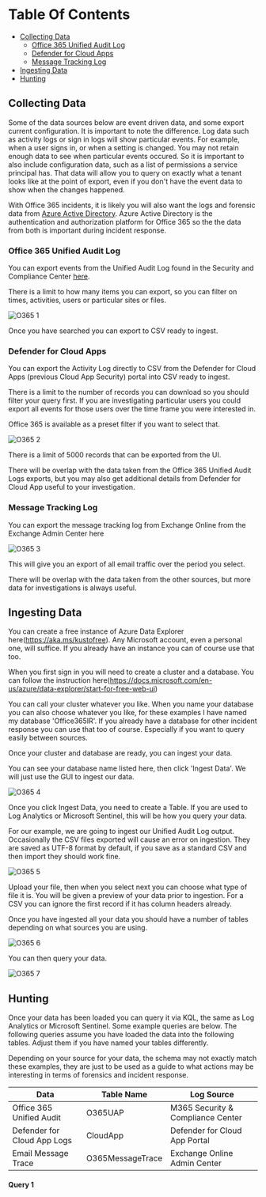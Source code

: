 # Table Of Contents

- [Collecting Data](#Collecting-Data)
    - [Office 365 Unified Audit Log](#Azure-AD-Incident-Response-PowerShell)
    - [Defender for Cloud Apps](#Defender-for-Cloud-Apps)
    - [Message Tracking Log](#Security-and-Compliance-Centre)
- [Ingesting Data](#Ingesting-Data)
- [Hunting](#Hunting)

## Collecting Data

Some of the data sources below are event driven data, and some export current configuration. It is important to note the difference. Log data such as activity logs or sign in logs will show particular events. For example, when a user signs in, or when a setting is changed. You may not retain enough data to see when particular events occured. So it is important to also include configuration data, such as a list of permissions a service principal has. That data will allow you to query on exactly what a tenant looks like at the point of export, even if you don't have the event data to show when the changes happened.

With Office 365 incidents, it is likely you will also want the logs and forensic data from [Azure Active Directory](https://github.com/reprise99/kql-for-dfir/tree/main/Azure%20Active%20Directory). Azure Active Directory is the authentication and authorization platform for Office 365 so the the data from both is important during incident response.

### Office 365 Unified Audit Log

You can export events from the Unified Audit Log found in the Security and Compliance Center [here](https://security.microsoft.com/auditlogsearch).

There is a limit to how many items you can export, so you can filter on times, activities, users or particular sites or files.

![O365 1](https://github.com/reprise99/kql-for-dfir/blob/main/.Images/o365ir1.png?raw=true)

Once you have searched you can export to CSV ready to ingest.

### Defender for Cloud Apps

You can export the Activity Log directly to CSV from the Defender for Cloud Apps (previous Cloud App Security) portal into CSV ready to ingest.

There is a limit to the number of records you can download so you should filter your query first. If you are investigating particular users you could export all events for those users over the time frame you were interested in.

Office 365 is available as a preset filter if you want to select that.

![O365 2](https://github.com/reprise99/kql-for-dfir/blob/main/.Images/o365ir2.png?raw=true)

There is a limit of 5000 records that can be exported from the UI.

There will be overlap with the data taken from the Office 365 Unified Audit Logs exports, but you may also get additional details from Defender for Cloud App useful to your investigation.

### Message Tracking Log

You can export the message tracking log from Exchange Online from the Exchange Admin Center here

![O365 3](https://github.com/reprise99/kql-for-dfir/blob/main/.Images/o365ir3.png?raw=true)

This will give you an export of all email traffic over the period you select.

There will be overlap with the data taken from the other sources, but more data for investigations is always useful.

## Ingesting Data

You can create a free instance of Azure Data Explorer here(https://aka.ms/kustofree). Any Microsoft account, even a personal one, will suffice. If you already have an instance you can of course use that too.

When you first sign in you will need to create a cluster and a database. You can follow the instruction here(https://docs.microsoft.com/en-us/azure/data-explorer/start-for-free-web-ui)

You can call your cluster whatever you like. When you name your database you can also choose whatever you like, for these examples I have named my database 'Office365IR'. If you already have a database for other incident response you can use that too of course. Especially if you want to query easily between sources.

Once your cluster and database are ready, you can ingest your data.

You can see your database name listed here, then click 'Ingest Data'. We will just use the GUI to ingest our data.

![O365 4](https://github.com/reprise99/kql-for-dfir/blob/main/.Images/o365ir4.png?raw=true)

Once you click Ingest Data, you need to create a Table. If you are used to Log Analytics or Microsoft Sentinel, this will be how you query your data.

For our example, we are going to ingest our Unified Audit Log output. Occasionally the CSV files exported will cause an error on ingestion. They are saved as UTF-8 format by default, if you save as a standard CSV and then import they should work fine.

![O365 5](https://github.com/reprise99/kql-for-dfir/blob/main/.Images/o365ir5.png?raw=true)

Upload your file, then when you select next you can choose what type of file it is. You will be given a preview of your data prior to ingestion. For a CSV you can ignore the first record if it has column headers already.

Once you have ingested all your data you should have a number of tables depending on what sources you are using.

![O365 6](https://github.com/reprise99/kql-for-dfir/blob/main/.Images/windowsir7.png?raw=true)

You can then query your data.

![O365 7](https://github.com/reprise99/kql-for-dfir/blob/main/.Images/windowsir6.png?raw=true)

## Hunting

Once your data has been loaded you can query it via KQL, the same as Log Analytics or Microsoft Sentinel. Some example queries are below. The following queries assume you have loaded the data into the following tables. Adjust them if you have named your tables differently.

Depending on your source for your data, the schema may not exactly match these examples, they are just to be used as a guide to what actions may be interesting in terms of forensics and incident response.

| Data| Table Name | Log Source |
| --- | --- | --- |
| Office 365 Unified Audit | O365UAP | M365 Security & Compliance Center
| Defender for Cloud App Logs | CloudApp | Defender for Cloud App Portal
| Email Message Trace | O365MessageTrace | Exchange Online Admin Center

#### Query 1
